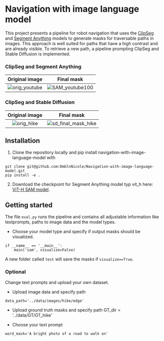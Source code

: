 # Navigation with image language model

This project presents a pipeline for robot navigation that uses the [ClipSeg](https://arxiv.org/pdf/2112.10003.pdf) and [Segment Anything](https://arxiv.org/pdf/2304.02643.pdf) models to generate masks for traversable paths in images. This approach is well suited for paths that have a high contrast and are already visible. To retrieve a new path, a pipeline prompting ClipSeg and Stable Diffusion is implemented.

### ClipSeg and Segment Anything
Original image          |  Final mask
:-------------------------:|:-------------------------:
![orig_youtube](https://github.com/DmblnNicole/Navigation-with-image-language-model/assets/75450536/e2dfbc2d-6b7b-4bae-9d0a-385536ee30aa)  |  ![SAM_youtube100](https://github.com/DmblnNicole/Navigation-with-image-language-model/assets/75450536/a9ddc143-6634-490c-8c26-41313c7cc3cd)

### ClipSeg and Stable Diffusion
Original image          |  Final mask
:-------------------------:|:-------------------------:
![orig_hike](https://github.com/DmblnNicole/Navigation-with-image-language-model/assets/75450536/3df134b8-c2cc-48c9-91cd-e5e32a6b5db8) |  ![sd_final_mask_hike](https://github.com/DmblnNicole/Navigation-with-image-language-model/assets/75450536/85cc2749-e326-4653-a8a0-672d0de74649)

## Installation

1. Clone the repository locally and pip install navigation-with-image-language-model with
   
  ```
  git clone git@github.com:DmblnNicole/Navigation-with-image-language-model.git
  pip install -e .
 ```
  
2. Download the checkpoint for Segment Anything model typ vit_h here: [ViT-H SAM model](https://dl.fbaipublicfiles.com/segment_anything/sam_vit_h_4b8939.pth).

## Getting started

The file `eval.py` runs the pipeline and contains all adjustable information like textprompts, paths to image data and the model types.

- Choose your model type and specify if output masks should be visualized.
```
if __name__ == '__main__':
    main('sam', visualize=False)
```
A new folder called ` test ` will save the masks if `visualize==True`.

### Optional

Change text prompts and upload your own dataset. 

- Upload image data and specify path
```
data_path='../data/images/hike/edge'
```
- Upload ground truth masks and specify path
GT_dir = '../data/GT/GT_hike'

- Choose your text prompt
```
word_mask='A bright photo of a road to walk on'
```
